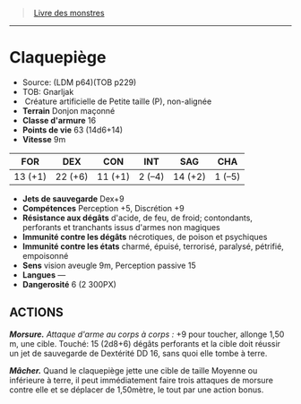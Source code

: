 ﻿> [Livre des monstres](tome_of_beasts.md)

---

# Claquepiège

- Source: (LDM p64)(TOB p229)
- TOB: Gnarljak
-  Créature artificielle de Petite taille (P), non-alignée
- **Terrain** Donjon maçonné
- **Classe d'armure** 16
- **Points de vie** 63 (14d6+14)
- **Vitesse** 9m

|FOR|DEX|CON|INT|SAG|CHA|
|---|---|---|---|---|---|
|13 (+1)|22 (+6)|11 (+1)|2 (–4)|14 (+2)|1 (–5)|

- **Jets de sauvegarde** Dex+9
- **Compétences** Perception +5, Discrétion +9
- **Résistance aux dégâts** d'acide, de feu, de froid; contondants, perforants et tranchants issus d'armes non magiques
- **Immunité contre les dégâts** nécrotiques, de poison et psychiques
- **Immunité contre les états** charmé, épuisé, terrorisé, paralysé, pétrifié, empoisonné
- **Sens** vision aveugle 9m, Perception passive 15
- **Langues** —
- **Dangerosité** 6 (2 300PX)

## ACTIONS

**_Morsure._** _Attaque d'arme au corps à corps :_ +9 pour toucher, allonge 1,50 m, une cible. Touché: 15 (2d8+6) dégâts perforants et la cible doit réussir un jet de sauvegarde de Dextérité DD 16, sans quoi elle tombe à terre.

**_Mâcher._** Quand le claquepiège jette une cible de taille Moyenne ou inférieure à terre, il peut immédiatement faire trois attaques de morsure contre elle et se déplacer de 1,50mètre, le tout par une action bonus.

